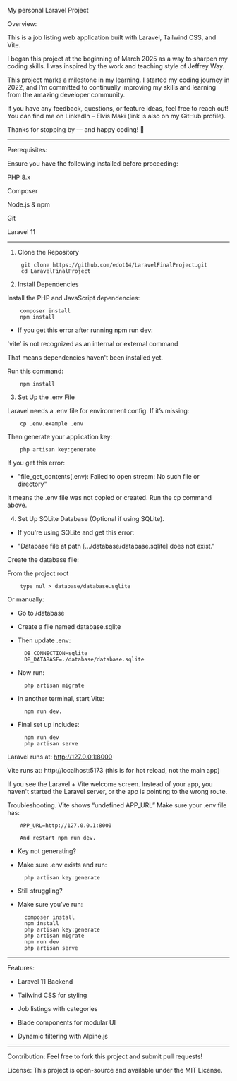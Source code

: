 My personal Laravel Project

Overview:

This is a job listing web application built with Laravel, Tailwind CSS, and Vite.

I began this project at the beginning of March 2025 as a way to sharpen my coding skills. I was inspired by the work and teaching style of Jeffrey Way.

This project marks a milestone in my learning. I started my coding journey in 2022, and I’m committed to continually improving my skills and learning from the amazing developer community.

If you have any feedback, questions, or feature ideas, feel free to reach out! You can find me on LinkedIn – Elvis Maki (link is also on my GitHub profile).

Thanks for stopping by — and happy coding! 🚀

--------------------------------------------


Prerequisites:

Ensure you have the following installed before proceeding:

PHP 8.x

Composer

Node.js & npm

Git

Laravel 11

-------------------------------------------

1. Clone the Repository

        git clone https://github.com/edot14/LaravelFinalProject.git
        cd LaravelFinalProject

2. Install Dependencies

Install the PHP and JavaScript dependencies:

        composer install
        npm install

- If you get this error after running npm run dev:

'vite' is not recognized as an internal or external command

That means dependencies haven't been installed yet. 

Run this command:

        npm install

3. Set Up the .env File

Laravel needs a .env file for environment config. 
If it’s missing:

        cp .env.example .env

Then generate your application key:

        php artisan key:generate

If you get this error:

- "file_get_contents(.env): Failed to open stream: No such file or directory"

It means the .env file was not copied or created. Run the cp command above.


4. Set Up SQLite Database (Optional if using SQLite).


- If you're using SQLite and get this error:

-   "Database file at path [.../database/database.sqlite] does not exist."

Create the database file:

From the project root
    
        type nul > database/database.sqlite

Or manually:

- Go to /database

- Create a file named database.sqlite

- Then update .env:

        DB_CONNECTION=sqlite
        DB_DATABASE=./database/database.sqlite

- Now run: 

        php artisan migrate

- In another terminal, start Vite: 

        npm run dev.


- Final set up includes: 

        npm run dev
        php artisan serve

Laravel runs at: http://127.0.0.1:8000

Vite runs at: http://localhost:5173 (this is for hot reload, not the main app)

If you see the Laravel + Vite welcome screen. Instead of your app, you haven't started the Laravel server, or the app is pointing to the wrong route.

Troubleshooting.
    Vite shows “undefined APP_URL”
    Make sure your .env file has:

        APP_URL=http://127.0.0.1:8000

        And restart npm run dev.

- Key not generating?

- Make sure .env exists and run:

        php artisan key:generate

- Still struggling?

- Make sure you’ve run:

        composer install
        npm install
        php artisan key:generate
        php artisan migrate
        npm run dev
        php artisan serve
-------------------------------------------
Features:

- Laravel 11 Backend
    
- Tailwind CSS for styling
    
- Job listings with categories
    
- Blade components for modular UI
    
- Dynamic filtering with Alpine.js


-------------------------------------------

Contribution:
Feel free to fork this project and submit pull requests!

License:
This project is open-source and available under the MIT License.
